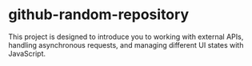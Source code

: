 # github-random-repository
This project is designed to introduce you to working with external APIs, handling asynchronous requests, and managing different UI states with JavaScript.
